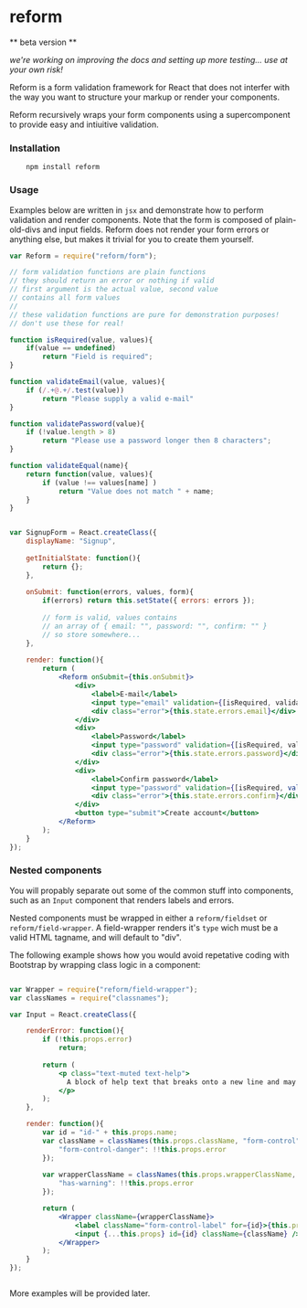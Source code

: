 # reform

** beta version **

_we're working on improving the docs and setting up more testing... use at your own risk!_

Reform is a form validation framework for React that does not interfer with the
way you want to structure your markup or render your components. 

Reform recursively wraps your form components using a supercomponent to provide
easy and intiuitive validation.

### Installation

```
    npm install reform
```

### Usage

Examples below are written in `jsx` and demonstrate how to perform validation
and render components. Note that the form is composed of plain-old-divs and 
input fields. Reform does not render your form errors or anything else, 
but makes it trivial for you to create them yourself.

```jsx
var Reform = require("reform/form");

// form validation functions are plain functions
// they should return an error or nothing if valid
// first argument is the actual value, second value
// contains all form values
//
// these validation functions are pure for demonstration purposes!
// don't use these for real!

function isRequired(value, values){
    if(value == undefined)
        return "Field is required";
}

function validateEmail(value, values){
    if (/.+@.+/.test(value))
        return "Please supply a valid e-mail"
}

function validatePassword(value){
    if (!value.length > 8)
        return "Please use a password longer then 8 characters";
}

function validateEqual(name){
    return function(value, values){
        if (value !== values[name] )
            return "Value does not match " + name;
    }
}


var SignupForm = React.createClass({
    displayName: "Signup",
    
    getInitialState: function(){
        return {};
    },
    
    onSubmit: function(errors, values, form){
        if(errors) return this.setState({ errors: errors });
        
        // form is valid, values contains
        // an array of { email: "", password: "", confirm: "" }
        // so store somewhere...
    },
    
    render: function(){
        return (
            <Reform onSubmit={this.onSubmit}>
                <div>
                    <label>E-mail</label>
                    <input type="email" validation={[isRequired, validateEmail]} name="email" placeholder="you@example.com" />
                    <div class="error">{this.state.errors.email}</div>
                </div>
                <div>
                    <label>Password</label>
                    <input type="password" validation={[isRequired, validatePassword]} name="password" placeholder="********" />
                    <div class="error">{this.state.errors.password}</div>
                </div>
                <div>
                    <label>Confirm password</label>
                    <input type="password" validation={[isRequired, validateEqual("password")]} name="confirm" placeholder="********" />
                    <div class="error">{this.state.errors.confirm}</div>
                </div>
                <button type="submit">Create account</button>
            </Reform>
        );
    }
});

```

### Nested components

You will propably separate out some of the common stuff into components, such as
an `Input` component that renders labels and errors.

Nested components must be wrapped in either a `reform/fieldset` or `reform/field-wrapper`.
A field-wrapper renders it's `type` wich must be a valid HTML tagname, and will
default to "div".

The following example shows how you would avoid repetative coding with Bootstrap
by wrapping class logic in a component:

```jsx

var Wrapper = require("reform/field-wrapper");
var classNames = require("classnames");

var Input = React.createClass({

    renderError: function(){
        if (!this.props.error)
            return;
            
        return (
            <p class="text-muted text-help">
              A block of help text that breaks onto a new line and may extend beyond one line.
            </p>
        );
    },

    render: function(){
        var id = "id-" + this.props.name;
        var className = classNames(this.props.className, "form-control", {
            "form-control-danger": !!this.props.error
        });
        
        var wrapperClassName = classNames(this.props.wrapperClassName, "form-group", {
            "has-warning": !!this.props.error
        });

        return (
            <Wrapper className={wrapperClassName}>
                <label className="form-control-label" for={id}>{this.props.label}</label>
                <input {...this.props} id={id} className={className} />
            </Wrapper>
        );
    }
});



```

More examples will be provided later.